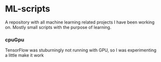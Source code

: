 # ML-scripts
A repository with all machine learning related projects I have been working on. Mostly small scripts with the purpose of learning.


### cpuGpu
TensorFlow was stuburningly not running with GPU, so I was experimenting a little make it work
